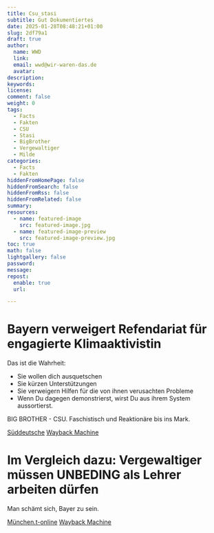 ```yaml
---
title: Csu_stasi
subtitle: Gut Dokumentiertes
date: 2025-01-28T08:48:21+01:00
slug: 2df79a1
draft: true
author:
  name: WWD
  link: 
  email: wwd@wir-waren-das.de
  avatar:
description:
keywords:
license:
comment: false
weight: 0
tags:
  - Facts
  - Fakten
  - CSU
  - Stasi
  - BigBrother
  - Vergewaltiger
  - Milde
categories:
  - Facts
  - Fakten
hiddenFromHomePage: false
hiddenFromSearch: false
hiddenFromRss: false
hiddenFromRelated: false
summary:
resources:
  - name: featured-image
    src: featured-image.jpg
  - name: featured-image-preview
    src: featured-image-preview.jpg
toc: true
math: false
lightgallery: false
password:
message:
repost:
  enable: true
  url:

---
```

# Bayern verweigert Refendariat für engagierte Klimaaktivistin

Das ist die Wahrheit:
- Sie wollen dich ausquetschen
- Sie kürzen Unterstützungen
- Sie verweigern Hilfen für die von ihnen verusachten Probleme
- Wenn Du dagegen demonstrierst, wirst Du aus ihrem System aussortierst.

BIG BROTHER - CSU. Faschistisch und Reaktionäre bis ins Mark.

[Süddeutsche](https://www.heise.de/news/Trump-Dekret-Google-Maps-aendert-Golf-von-Mexiko-in-den-USA-10258454.html)
[Wayback Machine](https://web.archive.org/web/20250128072924/https://www.sueddeutsche.de/politik/lehrer-berufsverbot-bayern-aktivismus-li.3186273?reduced=true)

# Im Vergleich dazu: Vergewaltiger müssen UNBEDING als Lehrer arbeiten dürfen

Man schämt sich, Bayer zu sein.

[München.t-online](https://muenchen.t-online.de/region/muenchen/id_100561946/muenchen-milde-strafe-fuer-vergewaltiger-damit-er-beamter-bleiben-kann.html)
[Wayback Machine](https://web.archive.org/web/20250128085511/https://muenchen.t-online.de/region/muenchen/id_100561946/muenchen-milde-strafe-fuer-vergewaltiger-damit-er-beamter-bleiben-kann.html)

